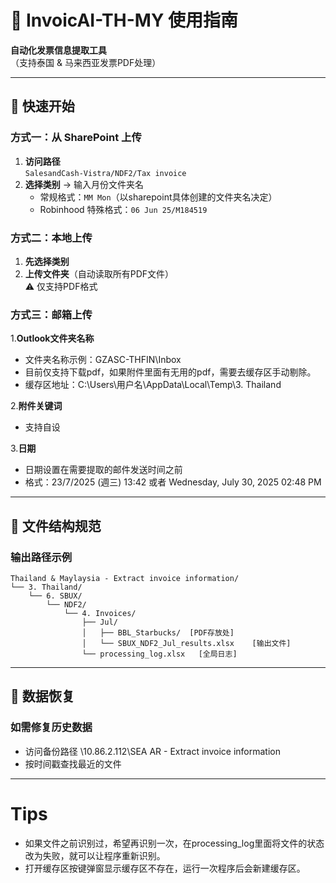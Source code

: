 # 📌 InvoicAI-TH-MY 使用指南

**自动化发票信息提取工具**  
（支持泰国 & 马来西亚发票PDF处理）

---

## 🚀 快速开始
### 方式一：从 SharePoint 上传
1. **访问路径**  
   `SalesandCash-Vistra/NDF2/Tax invoice`
2. **选择类别** → 输入月份文件夹名  
   - 常规格式：`MM Mon`（以sharepoint具体创建的文件夹名决定）  
   - Robinhood 特殊格式：`06 Jun 25/M184519`

### 方式二：本地上传
1. **先选择类别**  
2. **上传文件夹**（自动读取所有PDF文件）  
   ⚠️ 仅支持PDF格式
   
### 方式三：邮箱上传
1.**Outlook文件夹名称**
 - 文件夹名称示例：GZASC-THFIN\Inbox
 - 目前仅支持下载pdf，如果附件里面有无用的pdf，需要去缓存区手动剔除。
 - 缓存区地址：C:\Users\用户名\AppData\Local\Temp\3. Thailand
   
2.**附件关键词**
  - 支持自设

3.**日期**
  - 日期设置在需要提取的邮件发送时间之前
  - 格式：23/7/2025 (週三) 13:42 或者 Wednesday, July 30, 2025 02:48 PM 
---

## 📂 文件结构规范
### 输出路径示例
```plaintext
Thailand & Maylaysia - Extract invoice information/
└── 3. Thailand/
    └── 6. SBUX/
        └── NDF2/
            └── 4. Invoices/
                ├── Jul/
                │   ├── BBL_Starbucks/  [PDF存放处]
                │   └── SBUX_NDF2_Jul_results.xlsx    [输出文件]
                └── processing_log.xlsx   [全局日志]
```

---

## 🔄 数据恢复
### 如需修复历史数据
- 访问备份路径 \\10.86.2.112\SEA AR - Extract invoice information
- 按时间戳查找最近的文件

---
# Tips
- 如果文件之前识别过，希望再识别一次，在processing_log里面将文件的状态改为失败，就可以让程序重新识别。
- 打开缓存区按键弹窗显示缓存区不存在，运行一次程序后会新建缓存区。


